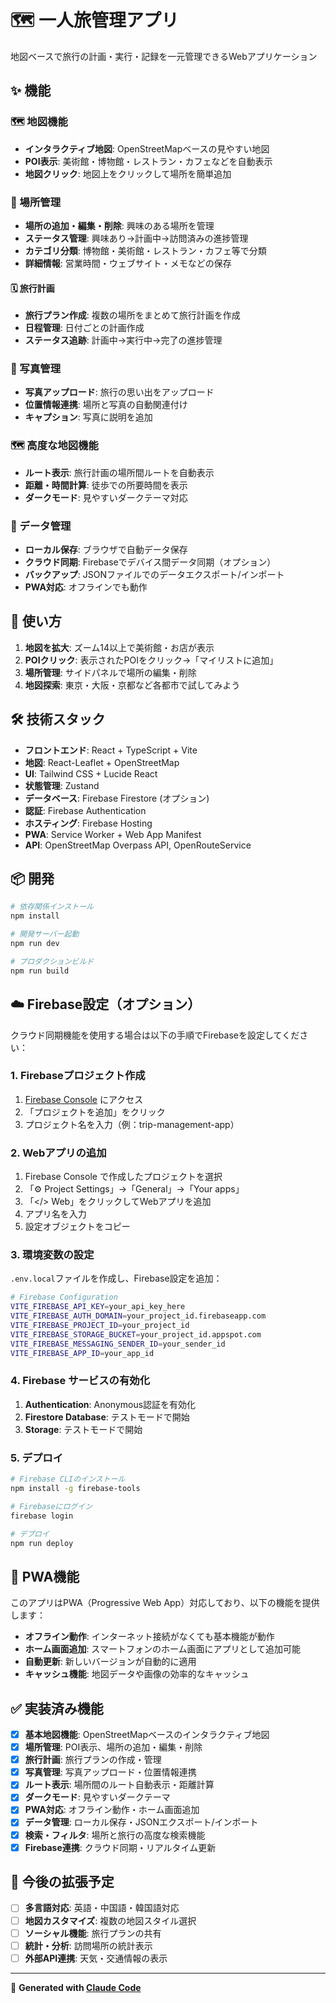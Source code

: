 # 🗺️ 一人旅管理アプリ

地図ベースで旅行の計画・実行・記録を一元管理できるWebアプリケーション

## ✨ 機能

### 🗺️ 地図機能
- **インタラクティブ地図**: OpenStreetMapベースの見やすい地図
- **POI表示**: 美術館・博物館・レストラン・カフェなどを自動表示
- **地図クリック**: 地図上をクリックして場所を簡単追加

### 📍 場所管理
- **場所の追加・編集・削除**: 興味のある場所を管理
- **ステータス管理**: 興味あり→計画中→訪問済みの進捗管理
- **カテゴリ分類**: 博物館・美術館・レストラン・カフェ等で分類
- **詳細情報**: 営業時間・ウェブサイト・メモなどの保存

#### 🗓️ 旅行計画
- **旅行プラン作成**: 複数の場所をまとめて旅行計画を作成
- **日程管理**: 日付ごとの計画作成
- **ステータス追跡**: 計画中→実行中→完了の進捗管理

### 📸 写真管理
- **写真アップロード**: 旅行の思い出をアップロード
- **位置情報連携**: 場所と写真の自動関連付け
- **キャプション**: 写真に説明を追加

### 🗺️ 高度な地図機能
- **ルート表示**: 旅行計画の場所間ルートを自動表示
- **距離・時間計算**: 徒歩での所要時間を表示
- **ダークモード**: 見やすいダークテーマ対応

### 💾 データ管理
- **ローカル保存**: ブラウザで自動データ保存
- **クラウド同期**: Firebaseでデバイス間データ同期（オプション）
- **バックアップ**: JSONファイルでのデータエクスポート/インポート
- **PWA対応**: オフラインでも動作

## 🚀 使い方

1. **地図を拡大**: ズーム14以上で美術館・お店が表示
2. **POIクリック**: 表示されたPOIをクリック→「マイリストに追加」
3. **場所管理**: サイドパネルで場所の編集・削除
4. **地図探索**: 東京・大阪・京都など各都市で試してみよう

## 🛠️ 技術スタック

- **フロントエンド**: React + TypeScript + Vite
- **地図**: React-Leaflet + OpenStreetMap
- **UI**: Tailwind CSS + Lucide React
- **状態管理**: Zustand
- **データベース**: Firebase Firestore (オプション)
- **認証**: Firebase Authentication
- **ホスティング**: Firebase Hosting
- **PWA**: Service Worker + Web App Manifest
- **API**: OpenStreetMap Overpass API, OpenRouteService

## 📦 開発

```bash
# 依存関係インストール
npm install

# 開発サーバー起動
npm run dev

# プロダクションビルド
npm run build
```

## ☁️ Firebase設定（オプション）

クラウド同期機能を使用する場合は以下の手順でFirebaseを設定してください：

### 1. Firebaseプロジェクト作成
1. [Firebase Console](https://console.firebase.google.com/) にアクセス
2. 「プロジェクトを追加」をクリック
3. プロジェクト名を入力（例：trip-management-app）

### 2. Webアプリの追加
1. Firebase Console で作成したプロジェクトを選択
2. 「⚙️ Project Settings」→「General」→「Your apps」
3. 「</> Web」をクリックしてWebアプリを追加
4. アプリ名を入力
5. 設定オブジェクトをコピー

### 3. 環境変数の設定
`.env.local`ファイルを作成し、Firebase設定を追加：

```bash
# Firebase Configuration
VITE_FIREBASE_API_KEY=your_api_key_here
VITE_FIREBASE_AUTH_DOMAIN=your_project_id.firebaseapp.com
VITE_FIREBASE_PROJECT_ID=your_project_id
VITE_FIREBASE_STORAGE_BUCKET=your_project_id.appspot.com
VITE_FIREBASE_MESSAGING_SENDER_ID=your_sender_id
VITE_FIREBASE_APP_ID=your_app_id
```

### 4. Firebase サービスの有効化
1. **Authentication**: Anonymous認証を有効化
2. **Firestore Database**: テストモードで開始
3. **Storage**: テストモードで開始

### 5. デプロイ
```bash
# Firebase CLIのインストール
npm install -g firebase-tools

# Firebaseにログイン
firebase login

# デプロイ
npm run deploy
```

## 📱 PWA機能

このアプリはPWA（Progressive Web App）対応しており、以下の機能を提供します：

- **オフライン動作**: インターネット接続がなくても基本機能が動作
- **ホーム画面追加**: スマートフォンのホーム画面にアプリとして追加可能
- **自動更新**: 新しいバージョンが自動的に適用
- **キャッシュ機能**: 地図データや画像の効率的なキャッシュ

## ✅ 実装済み機能

- [x] **基本地図機能**: OpenStreetMapベースのインタラクティブ地図
- [x] **場所管理**: POI表示、場所の追加・編集・削除
- [x] **旅行計画**: 旅行プランの作成・管理
- [x] **写真管理**: 写真アップロード・位置情報連携
- [x] **ルート表示**: 場所間のルート自動表示・距離計算
- [x] **ダークモード**: 見やすいダークテーマ
- [x] **PWA対応**: オフライン動作・ホーム画面追加
- [x] **データ管理**: ローカル保存・JSONエクスポート/インポート
- [x] **検索・フィルタ**: 場所と旅行の高度な検索機能
- [x] **Firebase連携**: クラウド同期・リアルタイム更新

## 🎯 今後の拡張予定

- [ ] **多言語対応**: 英語・中国語・韓国語対応
- [ ] **地図カスタマイズ**: 複数の地図スタイル選択
- [ ] **ソーシャル機能**: 旅行プランの共有
- [ ] **統計・分析**: 訪問場所の統計表示
- [ ] **外部API連携**: 天気・交通情報の表示

---

🤖 **Generated with [Claude Code](https://claude.ai/code)**